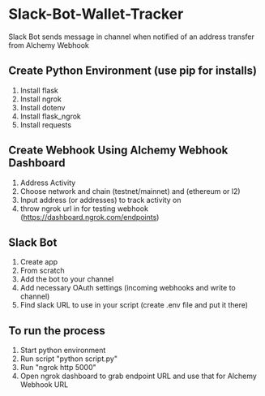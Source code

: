 # Slack-Bot-Wallet-Tracker
Slack Bot sends message in channel when notified of an address transfer from Alchemy Webhook

## Create Python Environment (use pip for installs)
1. Install flask
2. Install ngrok
3. Install dotenv
4. Install flask_ngrok
5. Install requests


## Create Webhook Using Alchemy Webhook Dashboard 
1. Address Activity
2. Choose network and chain (testnet/mainnet) and (ethereum or l2)
3. Input address (or addresses) to track activity on
4. throw ngrok url in for testing webhook (https://dashboard.ngrok.com/endpoints)


## Slack Bot
1. Create app
2. From scratch
3. Add the bot to your channel
4. Add necessary OAuth settings (incoming webhooks and write to channel)
5. Find slack URL to use in your script (create .env file and put it there)

## To run the process
1. Start python environment
2. Run script "python script.py"
3. Run "ngrok http 5000"
4. Open ngrok dashboard to grab endpoint URL and use that for Alchemy Webhook URL
   
